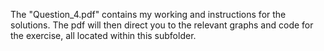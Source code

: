 The "Question_4.pdf" contains my working and instructions for the solutions. The pdf will then direct you to the relevant graphs and code for the exercise, all located within this subfolder.
